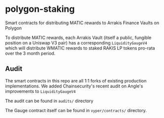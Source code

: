 # polygon-staking

Smart contracts for distributing MATIC rewards to Arrakis Finance Vaults on Polygon

To distribute MATIC rewards, each Arrakis Vault (itself a public, fungible position on a Uniswap V3 pair) has a corresponding `LiquidityGaugeV4` which will distribute WMATIC rewards to staked RAKIS LP tokens pro-rata over the 3 month period.

## Audit

The smart contracts in this repo are all 1:1 forks of existing production implementations. We added Chainsecurity's recent audit on Angle's improvements to `LiquidityGaugeV4` 

The audit can be found in `audits/` directory

The Gauge contract itself can be found in `vyper/contracts/` directory.